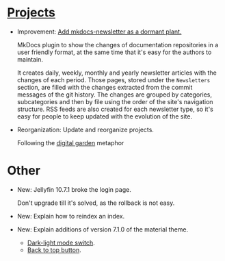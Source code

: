# [Projects](projects.md)

* Improvement: [Add mkdocs-newsletter as a dormant plant.](projects.md#mkdocs-newsletter)

    MkDocs plugin to show the changes of documentation repositories in
    a user friendly format, at the same time that it's easy for the authors
    to maintain.
    
    It creates daily, weekly, monthly and yearly newsletter articles with
    the changes of each period. Those pages, stored under the `Newsletters`
    section, are filled with the changes extracted from the commit messages
    of the git history.  The changes are grouped by categories,
    subcategories and then by file using the order of the site's navigation
    structure. RSS feeds are also created for each newsletter type, so it's
    easy for people to keep updated with the evolution of the site.

* Reorganization: Update and reorganize projects.

    Following the [digital garden](digital_garden.md) metaphor
    

# Other

* New: Jellyfin 10.7.1 broke the login page.

    Don't upgrade till it's solved, as the rollback is not easy.

* New: Explain how to reindex an index.
* New: Explain additions of version 7.1.0 of the material theme.

    * [Dark-light mode switch](mkdocs.md#color-palette-toggle).
    * [Back to top button](mkdocs.md#back-to-top-button).